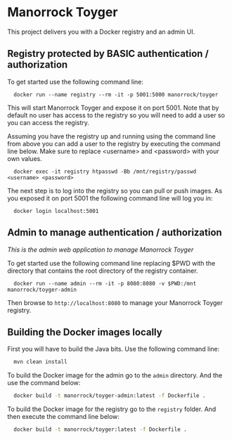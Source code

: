 # Manorrock Toyger

This project delivers you with a Docker registry and an admin UI.

## Registry protected by BASIC authentication / authorization

To get started use the following command line:

```shell
  docker run --name registry --rm -it -p 5001:5000 manorrock/toyger
```

This will start Manorrock Toyger and expose it on port 5001. Note that by
default no user has access to the registry so you will need to add a user so you
can access the registry.

Assuming you have the registry up and running using the command line from above
you can add a user to the registry by executing the command line below. Make 
sure to replace &lt;username> and &lt;password> with your own values.

```
  docker exec -it registry htpasswd -Bb /mnt/registry/passwd <username> <password>
```

The next step is to log into the registry so you can pull or push images. As you
exposed it on port 5001 the following command line will log you in:

```shell
  docker login localhost:5001
```

## Admin to manage authentication / authorization

_This is the admin web application to manage Manorrock Toyger_

To get started use the following command line replacing $PWD with the directory
that contains the root directory of the registry container.

```shell
  docker run --name admin --rm -it -p 8080:8080 -v $PWD:/mnt manorrock/toyger-admin
```

Then browse to `http://localhost:8080` to manage your Manorrock Toyger registry.

## Building the Docker images locally

First you will have to build the Java bits. Use the following command line:

```bash
  mvn clean install
```

To build the Docker image for the admin go to the `admin` directory. And the use
the command below:

```bash
  docker build -t manorrock/toyger-admin:latest -f Dockerfile .
```

To build the Docker image for the registry go to the `registry` folder. And then
execute the command line below:

```bash
  docker build -t manorrock/toyger:latest -f Dockerfile .
```
